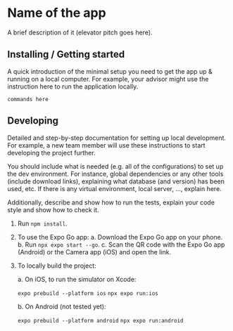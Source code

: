 # Name of the app 

A brief description of it (elevator pitch goes here).

## Installing / Getting started

A quick introduction of the minimal setup you need to get the app up & running on a local computer. For example, your advisor might use the instruction here to run the application locally.

```shell
commands here
```

## Developing

Detailed and step-by-step documentation for setting up local development. For example, a new team member will use these instructions to start developing the project further. 

You should include what is needed (e.g. all of the configurations) to set up the dev environment. For instance, global dependencies or any other tools (include download links), explaining what database (and version) has been used, etc. If there is any virtual environment, local server, ..., explain here. 

Additionally, describe and show how to run the tests, explain your code style and show how to check it.

1. Run `npm install`.

2. To use the Expo Go app: 
    a. Download the Expo Go app on your phone.
    b. Run `npx expo start --go`.
    c. Scan the QR code with the Expo Go app (Android) or the Camera app (iOS) and open the link.

3. To locally build the project:

    a. On iOS, to run the simulator on Xcode:

    `expo prebuild --platform ios`
    `npx expo run:ios`

    b. On Android (not tested yet):
    
    `expo prebuild --platform android`
    `npx expo run:android`